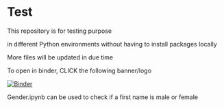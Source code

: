 # Test
This repository is for testing purpose

in different Python environments without having to install packages locally

More files will be updated in due time

To open in binder, CLICK the following banner/logo


[![Binder](https://mybinder.org/badge_logo.svg)](https://mybinder.org/v2/gh/bibekbhatta/Test/HEAD)

Gender.ipynb can be used to check if a first name is male or female
